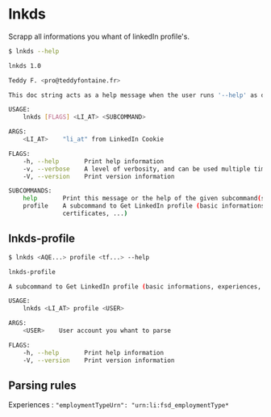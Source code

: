 # lnkds

Scrapp all informations you whant of linkedIn profile's.

```bash
$ lnkds --help

lnkds 1.0

Teddy F. <pro@teddyfontaine.fr>

This doc string acts as a help message when the user runs '--help' as do all doc strings on fields

USAGE:
    lnkds [FLAGS] <LI_AT> <SUBCOMMAND>

ARGS:
    <LI_AT>    "li_at" from LinkedIn Cookie

FLAGS:
    -h, --help       Print help information
    -v, --verbose    A level of verbosity, and can be used multiple times
    -V, --version    Print version information

SUBCOMMANDS:
    help       Print this message or the help of the given subcommand(s)
    profile    A subcommand to Get LinkedIn profile (basic informations, experiences,
               certificates, ...)
```

## lnkds-profile

```bash
$ lnkds <AQE...> profile <tf...> --help

lnkds-profile

A subcommand to Get LinkedIn profile (basic informations, experiences, certificates, ...)

USAGE:
    lnkds <LI_AT> profile <USER>

ARGS:
    <USER>    User account you whant to parse

FLAGS:
    -h, --help       Print help information
    -V, --version    Print version information
```

## Parsing rules

Experiences : `"employmentTypeUrn": "urn:li:fsd_employmentType*`